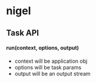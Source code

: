 nigel
=====

## Task API

#### run(context, options, output)

 * context will be application obj
 * options will be task params
 * output will be an output stream
